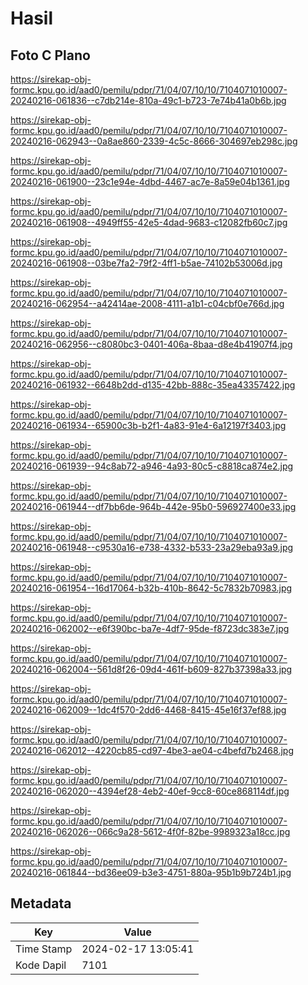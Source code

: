 # Hasil

## Foto C Plano

https://sirekap-obj-formc.kpu.go.id/aad0/pemilu/pdpr/71/04/07/10/10/7104071010007-20240216-061836--c7db214e-810a-49c1-b723-7e74b41a0b6b.jpg

https://sirekap-obj-formc.kpu.go.id/aad0/pemilu/pdpr/71/04/07/10/10/7104071010007-20240216-062943--0a8ae860-2339-4c5c-8666-304697eb298c.jpg

https://sirekap-obj-formc.kpu.go.id/aad0/pemilu/pdpr/71/04/07/10/10/7104071010007-20240216-061900--23c1e94e-4dbd-4467-ac7e-8a59e04b1361.jpg

https://sirekap-obj-formc.kpu.go.id/aad0/pemilu/pdpr/71/04/07/10/10/7104071010007-20240216-061908--4949ff55-42e5-4dad-9683-c12082fb60c7.jpg

https://sirekap-obj-formc.kpu.go.id/aad0/pemilu/pdpr/71/04/07/10/10/7104071010007-20240216-061908--03be7fa2-79f2-4ff1-b5ae-74102b53006d.jpg

https://sirekap-obj-formc.kpu.go.id/aad0/pemilu/pdpr/71/04/07/10/10/7104071010007-20240216-062954--a42414ae-2008-4111-a1b1-c04cbf0e766d.jpg

https://sirekap-obj-formc.kpu.go.id/aad0/pemilu/pdpr/71/04/07/10/10/7104071010007-20240216-062956--c8080bc3-0401-406a-8baa-d8e4b41907f4.jpg

https://sirekap-obj-formc.kpu.go.id/aad0/pemilu/pdpr/71/04/07/10/10/7104071010007-20240216-061932--6648b2dd-d135-42bb-888c-35ea43357422.jpg

https://sirekap-obj-formc.kpu.go.id/aad0/pemilu/pdpr/71/04/07/10/10/7104071010007-20240216-061934--65900c3b-b2f1-4a83-91e4-6a12197f3403.jpg

https://sirekap-obj-formc.kpu.go.id/aad0/pemilu/pdpr/71/04/07/10/10/7104071010007-20240216-061939--94c8ab72-a946-4a93-80c5-c8818ca874e2.jpg

https://sirekap-obj-formc.kpu.go.id/aad0/pemilu/pdpr/71/04/07/10/10/7104071010007-20240216-061944--df7bb6de-964b-442e-95b0-596927400e33.jpg

https://sirekap-obj-formc.kpu.go.id/aad0/pemilu/pdpr/71/04/07/10/10/7104071010007-20240216-061948--c9530a16-e738-4332-b533-23a29eba93a9.jpg

https://sirekap-obj-formc.kpu.go.id/aad0/pemilu/pdpr/71/04/07/10/10/7104071010007-20240216-061954--16d17064-b32b-410b-8642-5c7832b70983.jpg

https://sirekap-obj-formc.kpu.go.id/aad0/pemilu/pdpr/71/04/07/10/10/7104071010007-20240216-062002--e6f390bc-ba7e-4df7-95de-f8723dc383e7.jpg

https://sirekap-obj-formc.kpu.go.id/aad0/pemilu/pdpr/71/04/07/10/10/7104071010007-20240216-062004--561d8f26-09d4-461f-b609-827b37398a33.jpg

https://sirekap-obj-formc.kpu.go.id/aad0/pemilu/pdpr/71/04/07/10/10/7104071010007-20240216-062009--1dc4f570-2dd6-4468-8415-45e16f37ef88.jpg

https://sirekap-obj-formc.kpu.go.id/aad0/pemilu/pdpr/71/04/07/10/10/7104071010007-20240216-062012--4220cb85-cd97-4be3-ae04-c4befd7b2468.jpg

https://sirekap-obj-formc.kpu.go.id/aad0/pemilu/pdpr/71/04/07/10/10/7104071010007-20240216-062020--4394ef28-4eb2-40ef-9cc8-60ce868114df.jpg

https://sirekap-obj-formc.kpu.go.id/aad0/pemilu/pdpr/71/04/07/10/10/7104071010007-20240216-062026--066c9a28-5612-4f0f-82be-9989323a18cc.jpg

https://sirekap-obj-formc.kpu.go.id/aad0/pemilu/pdpr/71/04/07/10/10/7104071010007-20240216-061844--bd36ee09-b3e3-4751-880a-95b1b9b724b1.jpg


## Metadata

| Key        | Value               |
| ---------- | ------------------- |
| Time Stamp | 2024-02-17 13:05:41 |
| Kode Dapil | 7101                |



